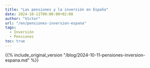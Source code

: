 ```yaml
---
title: "Las pensiones y la inversión en España"
date: 2024-10-11T00:00:00+02:00
author: "Víctor"
url: "/en/pensiones-inversion-espana"
tags:
  - Inversión
  - Pensiones
toc: true
---
```


{{% include_original_version "/blog/2024-10-11-pensiones-inversion-espana.md" %}}